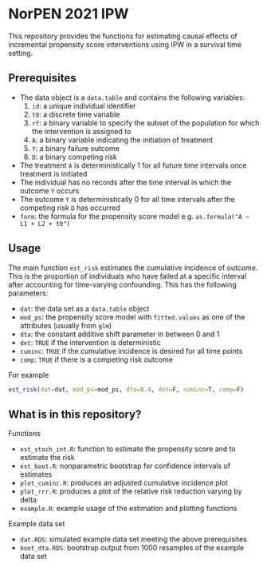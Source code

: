 # NorPEN 2021 IPW
This repository provides the functions for estimating causal effects of incremental propensity score interventions using IPW in a survival time setting.

## Prerequisites
* The data object is a `data.table` and contains the following variables:
    1. `id`: a unique individual identifier
    2. `t0`: a discrete time variable
    3. `rf`: a binary variable to specify the subset of the population for which the intervention is assigned to
    4. `A`: a binary variable indicating the initiation of treatment
    6. `Y`: a binary failure outcome
    7. `D`: a binary competing risk
* The treatment `A` is deterministically 1 for all future time intervals once treatment is initiated
* The individual has no records after the time interval in which the outcome `Y` occurs
* The outcome `Y` is deterministically 0 for all time intervals after the competing risk `D` has occurred
* `form`: the formula for the propensity score model e.g. `as.formula("A ~ L1 + L2 + t0")`

## Usage
The main function `est_risk` estimates the cumulative incidence of outcome. This is the proportion of individuals who have failed at a specific interval after accounting for time-varying confounding. This has the following parameters:
* `dat`: the data set as a `data.table` object
* `mod_ps`: the propensity score model with `fitted.values` as one of the attributes (usually from `glm`)
* `dta`: the constant additive shift parameter in between 0 and 1
* `det`: `TRUE` if the intervention is deterministic
* `cuminc`: `TRUE` if the cumulative incidence is desired for all time points
* `comp`: `TRUE` if there is a competing risk outcome

For example
```r
est_risk(dat=dat, mod_ps=mod_ps, dta=0.4, det=F, cuminc=T, comp=F)
```

## What is in this repository?

Functions
* `est_stoch_int.R`: function to estimate the propensity score and to estimate the risk
* `est_boot.R`: nonparametric bootstrap for confidence intervals of estimates
* `plot_cuminc.R`: produces an adjusted cumulative incidence plot
* `plot_rrr.R`: produces a plot of the relative risk reduction varying by delta
* `example.R`: example usage of the estimation and plotting functions

Example data set
* `dat.RDS`: simulated example data set meeting the above prerequisites
* `boot_dta.RDS`: bootstrap output from 1000 resamples of the example data set
